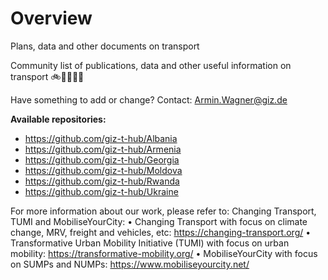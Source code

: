 # Overview

Plans, data and other documents on transport 

Community list of publications, data and other useful information on transport  🚲🚌🚋🌳🚊

Have something to add or change? Contact: Armin.Wagner@giz.de

<b> Available repositories: </b>

- https://github.com/giz-t-hub/Albania
- https://github.com/giz-t-hub/Armenia 
- https://github.com/giz-t-hub/Georgia
- https://github.com/giz-t-hub/Moldova
- https://github.com/giz-t-hub/Rwanda
- https://github.com/giz-t-hub/Ukraine

For more information about our work, please refer to: Changing Transport, TUMI and MobiliseYourCity:
•	Changing Transport with focus on climate change, MRV, freight and vehicles, etc: https://changing-transport.org/
•	Transformative Urban Mobility Initiative (TUMI) with focus on urban mobility: https://transformative-mobility.org/
•	MobiliseYourCity with focus on SUMPs and NUMPs: https://www.mobiliseyourcity.net/

